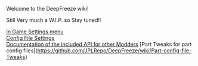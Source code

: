 Welcome to the DeepFreeze wiki!

Still Very much a W.I.P. so Stay tuned!!

[In Game Settings menu](https://github.com/JPLRepo/DeepFreeze/wiki/Space-Center-Settings-Menu-Options)   
[Config File Settings](https://github.com/JPLRepo/DeepFreeze/wiki/Config-File-Settings)   
[Documentation of the included API for other Modders](https://github.com/JPLRepo/DeepFreeze/wiki/DeepFreeze-API-documentation-(DFInterface.DLL))   
[Part Tweaks for part config files](https://github.com/JPLRepo/DeepFreeze/wiki/Part-config-file-Tweaks}   